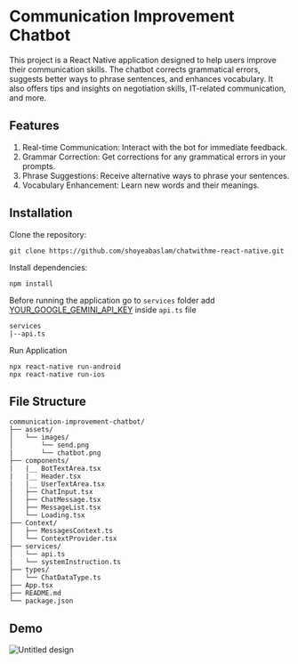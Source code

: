 # Communication Improvement Chatbot
This project is a React Native application designed to help users improve their communication skills. The chatbot corrects grammatical errors, suggests better ways to phrase sentences, and enhances vocabulary. It also offers tips and insights on negotiation skills, IT-related communication, and more.

## Features
1. Real-time Communication: Interact with the bot for immediate feedback.
2. Grammar Correction: Get corrections for any grammatical errors in your prompts.
3. Phrase Suggestions: Receive alternative ways to phrase your sentences.
4. Vocabulary Enhancement: Learn new words and their meanings.

## Installation
Clone the repository:
```
git clone https://github.com/shoyeabaslam/chatwithme-react-native.git
```
Install dependencies:
```
npm install
```
Before running the application go to ```services``` folder add [YOUR_GOOGLE_GEMINI_API_KEY](https://ai.google.dev/gemini-api)  inside ```api.ts``` file
```
services
|--api.ts
```
Run Application
```
npx react-native run-android
npx react-native run-ios
```

## File Structure
```
communication-improvement-chatbot/
├── assets/
│   └── images/
│       └── send.png
|       └── chatbot.png
├── components/
|   |__ BotTextArea.tsx
|   |__ Header.tsx
|   |__ UserTextArea.tsx
│   ├── ChatInput.tsx
│   ├── ChatMessage.tsx
│   ├── MessageList.tsx
│   └── Loading.tsx
├── Context/
│   ├── MessagesContext.ts
│   └── ContextProvider.tsx
├── services/
│   └── api.ts
|   └── systemInstruction.ts
├── types/
│   └── ChatDataType.ts
├── App.tsx
├── README.md
└── package.json
```
## Demo

![Untitled design](https://github.com/shoyeabaslam/chatwithme-react-native/assets/118368907/f3a69c91-0e32-4457-8681-626531de4681)

